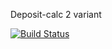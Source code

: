 Deposit-calc 2 variant

[![Build Status](https://travis-ci.org/besovka666/deposit-calc.svg?branch=master)](https://travis-ci.org/besovka666/deposit-calc)

